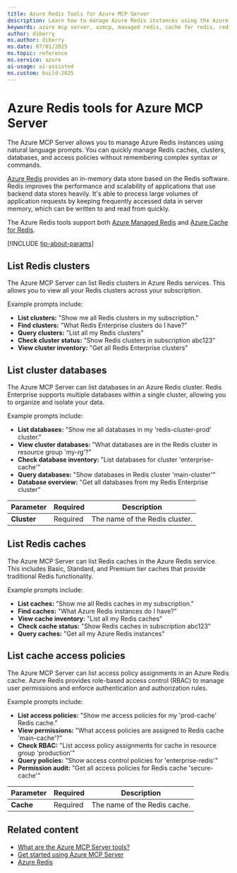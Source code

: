 ```yaml
---
title: Azure Redis Tools for Azure MCP Server
description: Learn how to manage Azure Redis instances using the Azure MCP Server with natural language prompts. Discover tools for Redis clusters, databases, caches, and access policies.
keywords: azure mcp server, azmcp, managed redis, cache for redis, redis cache, redis cluster, redis enterprise
author: diberry
ms.author: diberry
ms.date: 07/01/2025
ms.topic: reference
ms.service: azure
ai-usage: ai-assisted
ms.custom: build-2025
---
```


# Azure Redis tools for Azure MCP Server

The Azure MCP Server allows you to manage Azure Redis instances using natural language prompts. You can quickly manage Redis caches, clusters, databases, and access policies without remembering complex syntax or commands.

[Azure Redis](/azure/redis) provides an in-memory data store based on the Redis software. Redis improves the performance and scalability of applications that use backend data stores heavily. It's able to process large volumes of application requests by keeping frequently accessed data in server memory, which can be written to and read from quickly.

The Azure Redis tools support both [Azure Managed Redis](/azure/redis/overview) and [Azure Cache for Redis](/azure/azure-cache-for-redis/cache-overview).

[!INCLUDE [tip-about-params](../includes/tools/parameter-consideration.md)]

## List Redis clusters

The Azure MCP Server can list Redis clusters in Azure Redis services. This allows you to view all your Redis clusters across your subscription.

Example prompts include:

- **List clusters:** "Show me all Redis clusters in my subscription."
- **Find clusters:** "What Redis Enterprise clusters do I have?"
- **Query clusters:** "List all my Redis clusters"
- **Check cluster status:** "Show Redis clusters in subscription abc123"
- **View cluster inventory:** "Get all Redis Enterprise clusters"

## List cluster databases

The Azure MCP Server can list databases in an Azure Redis cluster. Redis Enterprise supports multiple databases within a single cluster, allowing you to organize and isolate your data.

Example prompts include:

- **List databases:** "Show me all databases in my 'redis-cluster-prod' cluster."
- **View cluster databases:** "What databases are in the Redis cluster in resource group 'my-rg'?"
- **Check database inventory:** "List databases for cluster 'enterprise-cache'"
- **Query databases:** "Show databases in Redis cluster 'main-cluster'"
- **Database overview:** "Get all databases from my Redis Enterprise cluster"

| Parameter | Required | Description |
| --- | --- | --- |
| **Cluster** | Required | The name of the Redis cluster. |

## List Redis caches

The Azure MCP Server can list Redis caches in the Azure Redis service. This includes Basic, Standard, and Premium tier caches that provide traditional Redis functionality.

Example prompts include:

- **List caches:** "Show me all Redis caches in my subscription."
- **Find caches:** "What Azure Redis instances do I have?"
- **View cache inventory:** "List all my Redis caches"
- **Check cache status:** "Show Redis caches in subscription abc123"
- **Query caches:** "Get all my Azure Redis instances"

## List cache access policies

The Azure MCP Server can list access policy assignments in an Azure Redis cache. Azure Redis provides role-based access control (RBAC) to manage user permissions and enforce authentication and authorization rules.

Example prompts include:

- **List access policies:** "Show me access policies for my 'prod-cache' Redis cache."
- **View permissions:** "What access policies are assigned to Redis cache 'main-cache'?"
- **Check RBAC:** "List access policy assignments for cache in resource group 'production'"
- **Query policies:** "Show access control policies for 'enterprise-redis'"
- **Permission audit:** "Get all access policies for Redis cache 'secure-cache'"

| Parameter | Required | Description |
| --- | --- | --- |
| **Cache** | Required | The name of the Redis cache. |

## Related content

- [What are the Azure MCP Server tools?](index.md)
- [Get started using Azure MCP Server](../get-started.md)
- [Azure Redis](/azure/redis/)
